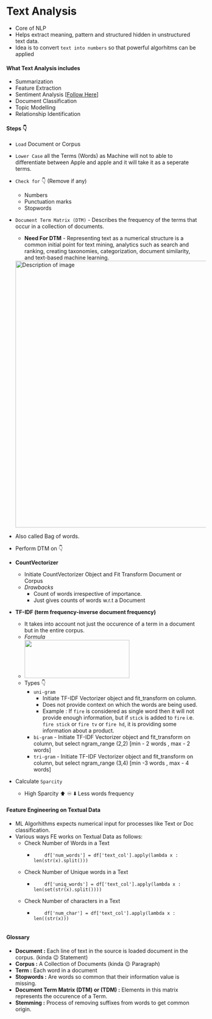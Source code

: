 
# Text Analysis

- Core of NLP
- Helps extract meaning, pattern and structured hidden in unstructured text data.
- Idea is to convert `text into numbers` so that powerful algorhitms can be applied

#### What Text Analysis includes
- Summarization
- Feature Extraction
- Sentiment Analysis [[Follow Here](https://github.com/MominAhmedShaikh/Natural-Language-Processing/tree/main/Text%20Classification/Sentiment%20Analysis)]
- Document Classification
- Topic Modelling
- Relationship Identification

#### Steps :point_down:

- `Load` Document or Corpus
- `Lower Case` all the Terms (Words) as Machine will not to able to differentiate between Apple and apple and it will take it as a seperate terms.
- `Check for` :point_down: (Remove if any)
  - Numbers
  - Punctuation marks
  - Stopwords 
- `Document Term Matrix (DTM)` - Describes the frequency of the terms that occur in a collection of documents.
  - **Need For DTM** - Representing text as a numerical structure is a common initial point for text mining, analytics such as search and ranking, creating taxonomies, categorization, document similarity, and text-based machine learning.
  
  <div style="width: 500px; margin: auto">
  <img src="https://www.mzes.uni-mannheim.de/socialsciencedatalab/article/advancing-text-mining/figures/dfm.png" align='center' alt="Description of image" width="700">
</div>

  - Also called Bag of words.
  - Perform DTM on :point_down:
  - **CountVectorizer**
       - Initiate CountVectorizer Object and Fit Transform Document or Corpus
       - *Drawbacks* 
         - Count of words irrespective of importance.
         - Just gives counts of words w.r.t a Document

  - **TF-IDF (term frequency-inverse document frequency)**
     - It takes into account not just the occurence of a term in a document but in the entire corpus.
     - *Formula*
     - <img src = 'https://miro.medium.com/max/816/1*1pTLnoOPJKKcKIcRi3q0WA.jpeg' width="275" height="100"/>
     - Types :point_down:
       - `uni-gram` 
         - Initiate TF-IDF Vectorizer object and fit_transform on column.
         - Does not provide context on which the words are being used.
         - Example : If `fire` is considered as single word then it will not provide enough information, but if  `stick` is added to `fire` i.e. `fire stick` or `fire tv` or `fire hd`, it is providing some information about a product.
       - `bi-gram` - Initiate TF-IDF Vectorizer object and fit_transform on column, but select ngram_range (2,2) [min - 2 words , max - 2 words] 
       - `tri-gram` - Initiate TF-IDF Vectorizer object and fit_transform on column, but select ngram_range (3,4) [min -3 words , max - 4 words]
  
- Calculate `Sparcity`
  - High Sparcity :arrow_up: :infinity: :arrow_down: Less words frequency 
  
  
  
#### Feature Engineering on Textual Data
- ML Algorhithms expects numerical input for processes like Text or Doc classification.
- Various ways FE works on Textual Data as follows:
  - Check Number of Words in a Text
    - ```python3 
          df['num_words'] = df['text_col'].apply(lambda x : len(str(x).split()))
  - Check Number of Unique words in a Text
    - ```python3
          df['uniq_words'] = df['text_col'].apply(lambda x : len(set(str(x).split())))
  - Check Number of characters in a Text
    - ```python3
          df['num_char'] = df['text_col'].apply(lambda x : len((str(x)))
  

#### Glossary
- **Document :** Each line of text in the source is loaded document in the corpus. (kinda :wink: Statement)
- **Corpus :**  A Collection of Documents (kinda :wink: Paragraph)
- **Term :** Each word in a document 
- **Stopwords :** Are words so common that their information value is missing.
- **Document Term Matrix (DTM) or (TDM) :** Elements in this matrix represents the occurence of a Term.
- **Stemming :** Process of removing suffixes from words to get common origin.


